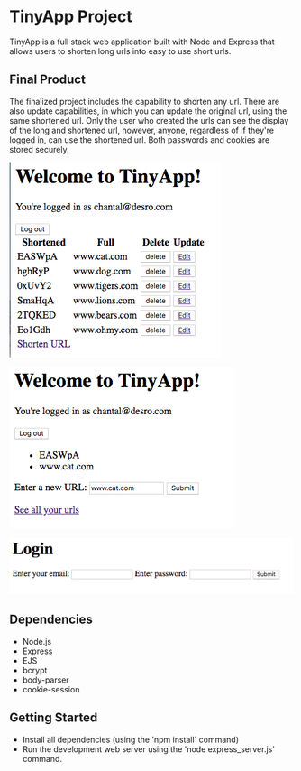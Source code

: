 # TinyApp Project

TinyApp is a full stack web application built with Node and Express that allows users to shorten long urls into easy to use short urls.

## Final Product

The finalized project includes the capability to shorten any url. There are also update capabilities, in which you can update the original url, using the same shortened url. Only the user who created the urls can see the display of the long and shortened url, however, anyone, regardless of if they're logged in, can use the shortened url.
Both passwords and cookies are stored securely.

!["Screenshot of URLs page - displaying list of shortened urls"](https://github.com/ChantalDesrochers/tinyApp/blob/master/docs/Shortened_urls_list.png?raw=true)

!["Screenshot of edit URLs page - displaying specific urls"](https://github.com/ChantalDesrochers/tinyApp/blob/master/docs/Edit_long_url_page.png?raw=true)

!["Screenshot of login page"](https://github.com/ChantalDesrochers/tinyApp/blob/master/docs/login_page.png?raw=true)

## Dependencies
- Node.js
- Express
- EJS
- bcrypt
- body-parser
- cookie-session

## Getting Started
- Install all dependencies (using the 'npm install' command)
- Run the development web server using the 'node express_server.js' command.